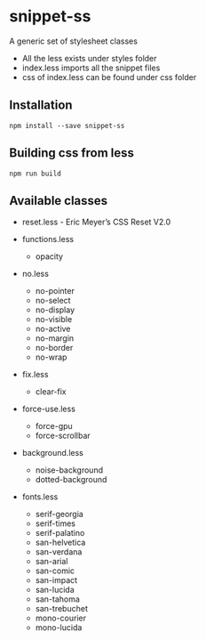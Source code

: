 # snippet-ss
A generic set of stylesheet classes

- All the less exists under styles folder
- index.less imports all the snippet files
- css of index.less can be found under css folder

## Installation

`npm install --save snippet-ss`

## Building css from less

`npm run build`

## Available classes
- reset.less -  Eric Meyer’s CSS Reset V2.0

- functions.less
  - opacity

- no.less
  - no-pointer
  - no-select
  - no-display
  - no-visible
  - no-active
  - no-margin
  - no-border
  - no-wrap

- fix.less
  - clear-fix

- force-use.less
  - force-gpu
  - force-scrollbar

- background.less
  - noise-background
  - dotted-background

- fonts.less
  - serif-georgia
  - serif-times
  - serif-palatino
  - san-helvetica
  - san-verdana
  - san-arial
  - san-comic
  - san-impact
  - san-lucida
  - san-tahoma
  - san-trebuchet
  - mono-courier
  - mono-lucida
